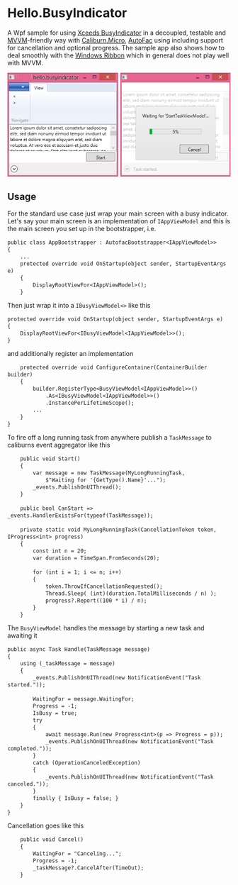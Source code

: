 # Hello.BusyIndicator

A Wpf sample for using [Xceeds BusyIndicator](http://wpftoolkit.codeplex.com/wikipage?title=BusyIndicator&referringTitle=Home) in a decoupled, testable and [MVVM](http://en.wikipedia.org/wiki/Model_View_ViewModel)-friendly way with [Caliburn.Micro](http://caliburnmicro.com/), [AutoFac](http://autofac.org/) using including support for cancellation and optional progress. The sample app also shows how to deal smoothly with the [Windows Ribbon](https://msdn.microsoft.com/en-us/library/ff799534%28v=vs.110%29.aspx) which in general does not play well with MVVM.

![Screenshot of sample application](HelloBusyIndicator.png)

## Usage

For the standard use case just wrap your main screen with a busy indicator. Let's say your main screen is an implementation of `IAppViewModel` and this is the main screen you set up in the bootstrapper, i.e.

    public class AppBootstrapper : AutofacBootstrapper<IAppViewModel>>
    {
		...
	    protected override void OnStartup(object sender, StartupEventArgs e)
	    {
	        DisplayRootViewFor<IAppViewModel>();
	    }

Then just wrap it into a `IBusyViewModel<>` like this

    protected override void OnStartup(object sender, StartupEventArgs e)
    {
        DisplayRootViewFor<IBusyViewModel<IAppViewModel>>();
    }

and additionally register an implementation 

        protected override void ConfigureContainer(ContainerBuilder builder)
        {
            builder.RegisterType<BusyViewModel<IAppViewModel>>()
				.As<IBusyViewModel<IAppViewModel>>()
				.InstancePerLifetimeScope();
			...
        }
    }

To fire off a long running task from anywhere publish a `TaskMessage` to caliburns event aggregator like this

        public void Start()
        {
            var message = new TaskMessage(MyLongRunningTask,
                $"Waiting for '{GetType().Name}'...");
            _events.PublishOnUIThread();
        }

        public bool CanStart => _events.HandlerExistsFor(typeof(TaskMessage));

        private static void MyLongRunningTask(CancellationToken token, IProgress<int> progress)
        {
            const int n = 20;
            var duration = TimeSpan.FromSeconds(20);

            for (int i = 1; i <= n; i++)
            {
                token.ThrowIfCancellationRequested();
                Thread.Sleep( (int)(duration.TotalMilliseconds / n) );
                progress?.Report((100 * i) / n);
            }
        }

The `BusyViewModel` handles the message by starting a new task and awaiting it

	public async Task Handle(TaskMessage message)
    {
        using (_taskMessage = message)
        {
            _events.PublishOnUIThread(new NotificationEvent("Task started."));

            WaitingFor = message.WaitingFor;
            Progress = -1;
            IsBusy = true;
            try
            {
                await message.Run(new Progress<int>(p => Progress = p));
                _events.PublishOnUIThread(new NotificationEvent("Task completed."));
            }
            catch (OperationCanceledException)
            {
                _events.PublishOnUIThread(new NotificationEvent("Task canceled."));
            }
            finally { IsBusy = false; }
        }
    }

Cancellation goes like this

        public void Cancel()
        {
            WaitingFor = "Canceling...";
            Progress = -1;
            _taskMessage?.CancelAfter(TimeOut);
        }
 